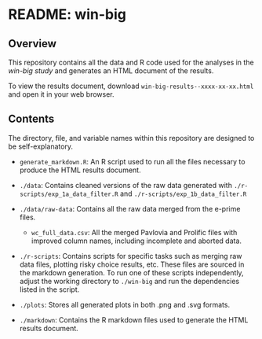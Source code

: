 # README: win-big

## Overview

This repository contains all the data and R code used for the analyses in the *win-big study* and generates an HTML document of the results.

To view the results document, download `win-big-results--xxxx-xx-xx.html` and open it in your web browser.

## Contents

The directory, file, and variable names within this repository are designed to be self-explanatory.

- `generate_markdown.R`: An R script used to run all the files necessary to produce the HTML results document.

- `./data`: Contains cleaned versions of the raw data generated with `./r-scripts/exp_1a_data_filter.R` and `./r-scripts/exp_1b_data_filter.R` 

- `./data/raw-data`: Contains all the raw data merged from the e-prime files.

  - `wc_full_data.csv`: All the merged Pavlovia and Prolific files with improved column names, including incomplete and aborted data.

- `./r-scripts`: Contains scripts for specific tasks such as merging raw data files, plotting risky choice results, etc. These files are sourced in the markdown generation. To run one of these scripts independently, adjust the working directory to `./win-big` and run the dependencies listed in the script.

- `./plots`: Stores all generated plots in both .png and .svg formats.

- `./markdown`: Contains the R markdown files used to generate the HTML results document.
